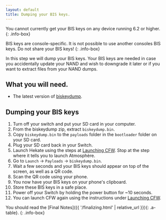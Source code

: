 ```yaml
---
layout: default
title: Dumping your BIS keys.
---
```


You cannot currently get your BIS keys on any device running 6.2 or higher.
{: .info-box}

BIS keys are console-specific. It is not possible to use another consoles BIS keys. Do not share your BIS keys!
{: .info-box}

In this step we will dump your BIS keys. Your BIS keys are needed in case you accidentally update your NAND and wish to downgrade it later or if you want to extract files from your NAND dumps.

## What you will need.

- The latest version of [biskeydump](https://switchtools.sshnuke.net/).

## Dumping your BIS keys

1. Turn off your switch and put your SD card in your computer.
2. From the biskeydump zip, extract `biskeydump.bin`.
3. Copy `biskeydump.bin` to the `payloads` folder in the `bootloader` folder on your SD card.
4. Plug your SD card back in your Switch.
5. Launch Hekate using the steps at [Launching CFW](/launching-cfw/). Stop at the step where it tells you to launch Atmosphère.
6. Go to `Launch` -> `Payloads` -> `biskeydump.bin`.
7. Wait a few seconds and your BIS keys should appear on top of the screen, as well as a QR code.
8. Scan the QR code using your phone.
9. You now have your BIS keys on your phone's clipboard.
10. Store these BIS keys in a safe place.
11. Power off your Switch by holding the power button for ~10 seconds.
12. You can launch CFW again using the instructions under [Launching CFW](/launching-cfw/).

You should read the [Final Notes]({{ '/finalizing.html' | relative_url }}){: .a-table}.
{: .info-box}